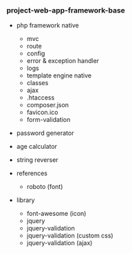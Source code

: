 ### project-web-app-framework-base

- php framework native
	- mvc
	- route
	- config
	- error & exception handler
	- logs
	- template engine native
	- classes
	- ajax
	- .htaccess
	- composer.json
	- favicon.ico
	- form-validation
- password generator
- age calculator
- string reverser

- references
	- roboto (font)

- library
	- font-awesome (icon)
	- jquery
	- jquery-validation
	- jquery-validation (custom css)
	- jquery-validation (ajax)